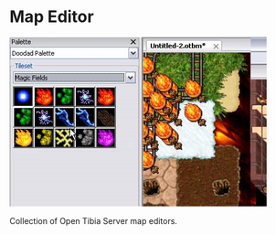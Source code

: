 # Map Editor
![Image of a Mage Bomb](https://github.com/rotworm/mapeditor/blob/master/img/mapeditor.png)

Collection of Open Tibia Server map editors.
